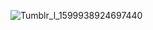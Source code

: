 ![Tumblr_l_1599938924697440](https://github.com/user-attachments/assets/d5019b78-4baf-4156-8b79-313675e735e8)
